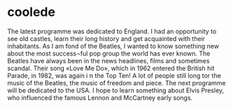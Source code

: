 # coolede
The latest programme was dedicated to England. I had an opportunity to see old castles, learn their long history and get acquainted with their inhabitants. As I am fond of the Beatles, I wanted to know something new about the most success¬ful pop group the world has ever known. The Beatles have always been in the news headlines, films and sometimes scandal. Their song «Love Me Do», which in 1962 entered the British hit Parade, in 1982, was again i
n the Top Ten! A lot of people still long tor the music of the Beatles, the music of freedom and piece. 
The next programme will be dedicated to the USA. I hope to learn something about Elvis Presley, who influenced the
famous Lennon and McCartney early songs.
